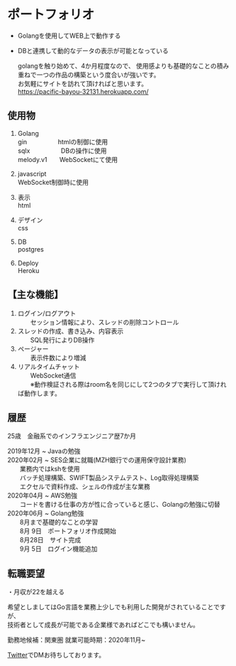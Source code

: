 # ポートフォリオ
- Golangを使用してWEB上で動作する
- DBと連携して動的なデータの表示が可能となっている

  golangを触り始めて、4か月程度なので、
  使用感よりも基礎的なことの積み重ねで一つの作品の構築という度合いが強いです。  
  お気軽にサイトを訪れて頂ければと思います。  
  https://pacific-bayou-32131.herokuapp.com/

## 使用物
1. Golang  
    gin　　　　　htmlの制御に使用  
    sqlx　　　　　DBの操作に使用  
    melody.v1　　WebSocketにて使用

1. javascript  
    WebSocket制御時に使用

1. 表示  
    html

1. デザイン  
    css

1. DB  
    postgres

1. Deploy  
    Heroku

## 【主な機能】  
1. ログイン/ログアウト  
　　セッション情報により、スレッドの削除コントロール  
1. スレッドの作成、書き込み、内容表示  
　　SQL発行によりDB操作  
1. ページャー  
　　表示件数により増減  
1. リアルタイムチャット  
　　WebSocket通信  
　　※動作検証される際はroom名を同じにして2つのタブで実行して頂ければ動作します。

## 履歴
25歳　金融系でのインフラエンジニア歴7か月

2019年12月 ~ Javaの勉強  
2020年02月 ~ SES企業に就職(MZH銀行での運用保守設計業務)  
　　業務内ではkshを使用  
　　バッチ処理構築、SWIFT製品システムテスト、Log取得処理構築  
　　エクセルで資料作成、シェルの作成が主な業務  
2020年04月 ~ AWS勉強  
　　コードを書ける仕事の方が性に合っていると感じ、Golangの勉強に切替  
2020年06月 ~ Golang勉強  
　　8月まで基礎的なことの学習  
　　8月 9日　ポートフォリオ作成開始  
　　8月28日　サイト完成  
　　9月 5日　ログイン機能追加

## 転職要望
・月収が22を越える  

希望としましてはGo言語を業務上少しでも利用した開発がされていることですが、  
技術者として成長が可能である企業様であればどこでも構いません。


勤務地候補：関東圏
就業可能時期：2020年11月~

[Twitter](https://twitter.com/InfEnj2a)でDMお待ちしております。
